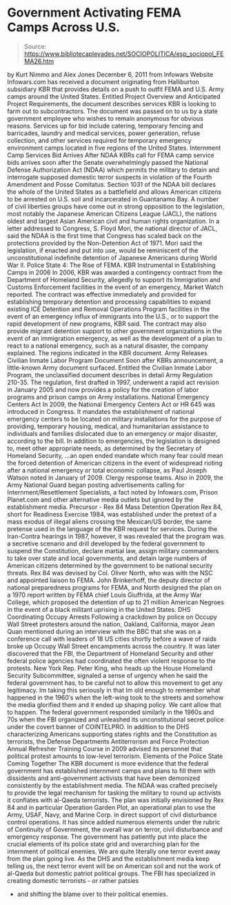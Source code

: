 # Government Activating FEMA Camps Across U.S.

> Source: https://www.bibliotecapleyades.net/SOCIOPOLITICA/esp_sociopol_FEMA26.htm

by Kurt Nimmo and Alex Jones
December 6, 2011
from
Infowars Website
Infowars.com has received a document originating
from Halliburton subsidiary KBR that provides details on a push to outfit
FEMA and U.S. Army camps around the United States.
Entitled Project
Overview and Anticipated Project Requirements, the document
describes services KBR is looking to farm out to subcontractors. The
document was passed on to us by a state government employee who wishes to
remain anonymous for obvious reasons.
Services up for bid include catering, temporary
fencing and barricades, laundry and medical services, power generation,
refuse collection, and other services required for temporary emergency
environment camps located in five regions of the United States.
Internment Camp
Services Bid Arrives After NDAA
KBRs call for FEMA camp service bids arrives soon after the Senate
overwhelmingly passed the National Defense Authorization Act (NDAA) which
permits the military to detain and interrogate supposed domestic terror
suspects in violation of the Fourth Amendment and Posse Comitatus.
Section 1031 of the NDAA bill declares the whole of the United States as a
battlefield and allows American citizens to be arrested on U.S. soil and
incarcerated in Guantanamo Bay.
A number of civil liberties groups have come out in strong opposition to the
legislation, most notably the Japanese American Citizens League (JACL), the
nations oldest and largest Asian American civil and human rights
organization.
In a letter addressed to Congress, S. Floyd Mori, the national director of JACL, said the NDAA is the first time that Congress has scaled back on the
protections provided by the Non-Detention Act of 1971.
Mori said the
legislation, if enacted and put into use, would be reminiscent of the
unconstitutional indefinite detention of Japanese Americans during World War
II.
Police State 4: The Rise of
FEMA.
KBR Instrumental in
Establishing Camps in 2006
In 2006, KBR was awarded a contingency contract from the Department of
Homeland Security, allegedly to support its Immigration and Customs
Enforcement facilities in the event of an emergency, Market Watch reported.
The contract was effective immediately and provided for establishing
temporary detention and processing capabilities to expand existing ICE
Detention and Removal Operations Program facilities in the event of an
emergency influx of immigrants into the U.S., or to support the rapid
development of new programs, KBR said.
The contract may also provide migrant
detention support to other government organizations in the event of an
immigration emergency, as well as the development of a plan to react to a
national emergency, such as a natural disaster, the company explained.
The regions indicated in the KBR document.
Army Releases Civilian Inmate Labor Program Document
Soon after KBRs announcement, a little-known Army document surfaced.
Entitled the Civilian Inmate Labor Program, the unclassified document
describes in detail Army Regulation 210-35.
The regulation, first drafted in
1997, underwent a rapid act revision in January 2005 and now provides a
policy for the creation of labor programs and prison camps on Army
installations.
National Emergency Centers Act
In 2009, the National Emergency Centers Act or HR 645 was introduced in
Congress.
It mandates the establishment of national emergency centers to
be located on military installations for the purpose of providing,
temporary
housing, medical, and humanitarian assistance to individuals and families
dislocated due to an emergency or major disaster, according to the bill.
In addition to emergencies, the legislation is designed to,
meet other
appropriate needs, as determined by the Secretary of Homeland Security,
...an
open ended mandate which many fear could mean the forced detention of
American citizens in the event of widespread rioting after a national
emergency or total economic collapse, as Paul Joseph Watson noted in January
of 2009.
Clergy response teams.
Also in 2009, the Army National Guard began posting advertisements calling
for Internment/Resettlement Specialists, a fact noted by Infowars.com,
Prison Planet.com and other alternative media outlets but ignored by the
establishment media.
Precursor - Rex 84 Mass Detention Operation
Rex 84, short for Readiness Exercise 1984, was established under the pretext
of a mass exodus of illegal aliens crossing the Mexican/US border, the
same pretense used in the language of the KBR request for services.
During the Iran-Contra hearings in 1987, however, it was revealed that the
program was a secretive scenario and drill developed by the federal
government to suspend the Constitution, declare martial law, assign military
commanders to take over state and local governments, and detain large
numbers of American citizens determined by the government to be national
security threats.
Rex 84 was devised by Col. Oliver North, who was with the NSC and appointed
liaison to FEMA.
John Brinkerhoff, the deputy director of national
preparedness programs for FEMA, and North designed the plan on a 1970
report written by FEMA chief Louis Giuffrida, at the Army War College, which
proposed the detention of up to 21 million American Negroes in the event
of a black militant uprising in the United States.
DHS Coordinating Occupy Arrests
Following a crackdown by police on Occupy Wall Street protesters around the
nation, Oakland, California, mayor
Jean Quan mentioned during an interview
with the BBC that she was on a conference call with leaders of 18 US cities
shortly before a wave of raids broke up Occupy Wall Street encampments
across the country.
It was later discovered that the FBI, the Department of
Homeland Security and other federal police agencies
had coordinated the
often violent response to the protests.
New York Rep.
Peter King, who heads up the House Homeland Security
Subcommittee, signaled a sense of urgency when he said the federal
government has,
to be careful not to allow this movement to get any
legitimacy. Im taking this seriously in that Im old enough to remember
what happened in the 1960′s when the left-wing took to the streets and
somehow the media glorified them and it ended up shaping policy. We cant
allow that to happen.
The federal government responded similarly in the 1960s and 70s when the FBI
organized and unleashed its unconstitutional secret police under the covert
banner of COINTELPRO.
In addition to the DHS characterizing Americans supporting states rights
and the Constitution as terrorists, the Defense Departments Antiterrorism
and Force Protection Annual Refresher Training Course in 2009 advised its
personnel that
political protest amounts to low-level terrorism.
Elements of the Police State Coming Together
The KBR document is more evidence that the federal government has
established internment camps and plans to fill them with dissidents and
anti-government activists that have been demonized consistently by the
establishment media.
The NDAA was crafted precisely to provide the legal mechanism for tasking
the military to round up activists it conflates with al-Qaeda terrorists.
The plan was initially envisioned by
Rex 84 and in particular
Operation
Garden Plot, an operational plan to use the Army, USAF, Navy, and Marine
Corp. in direct support of civil disturbance control operations.
It has
since added numerous elements under the rubric of Continuity of Government,
the overall war on terror, civil disturbance and emergency response.
The government has patiently put into place the crucial elements of its
police state grid and overarching plan for the internment of political
enemies.
We are quite literally one terror event away from the plan going live. As
the DHS and the establishment media keep telling us, the next terror event
will be on American soil and not the work of al-Qaeda but domestic patriot
political groups.
The FBI has specialized in creating domestic terrorists - or rather patsies
- and shifting the blame over to their political enemies.
